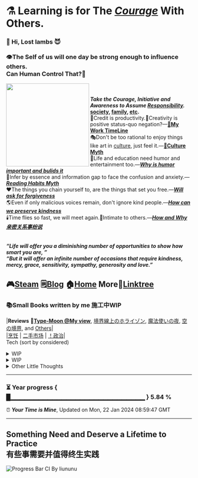# ⚗️ Learning is for The *[Courage](AAAA)* With Others.
### 🌱 Hi, Lost lambs 😈<br/><br/>👁️The Self of us will one day be strong enough to influence others.<br/>Can Human Control That?👿
<img align="left" src="https://github.com/VoluntieTsai/VoluntieTsai/blob/main/Elias.png" height="225" width="auto" ><br/><br/>
***Take the Courage, Initiative and Awareness to Assume [Responsibility](AAAA).*** **[society](AAAA), [family](AAAA), [etc](AAAA).**   
🤝Credit is productivity.🤔Creativity is positive status-quo negation?—**[📅My Work TimeLine](AAAA)**  
🎭Don't be too rational to enjoy things like art in [culture](AAAA), just feel it.—**[💠Culture Myth](AAAA)**   
👻Life and education need humor and entertainment too.—***[Why is humor important and bulids it](AAAA)***  
💬Infer by essence and information gap to face the confusion and anxiety.—***[Reading Habits Myth](AAAA)***  
❤️The things you chain yourself to, are the things that set you free.—***[Will ask for forgiveness](AAAA)***  
🌎Even if only malicious voices remain, don't ignore kind people.—***[How can we preserve kindness](AAAA)***  
🕯️Time flies so fast, we will meet again.💞Intimate to others.—***[How and Why 亲密关系事纷说](AAAA)***  
<br/><br/>
***“Life will offer you a diminishing number of opportunities to show how smart you are, ”***  
***“But it will offer an infinite number of occasions that require kindness, mercy, grace, sensitivity, sympathy, generosity and love.”***  

🎮[Steam](https://steamcommunity.com/profiles/76561198179920187) 🗒️[Blog](XXXX) 🏠[Home](https://steamcommunity.com/profiles/76561198179920187) More🌿[Linktree](https://linktr.ee/) 
---
### 📚Small Books written by me 施工中WIP
|**Reviews** **💠[Type-Moon @My view](AAAA)**, [境界線上のホライゾン](AAAA), [魔法使いの夜](AAAA), [空の境界](AAAA), and [Others](AAAA)|  
|[烹饪](AAAA) | [二手市场](AAAA) | [！政治](AAAA)|  
Tech (sort by considered)  

<details>
  <summary>WIP</summary>
  
—**[行业气氛的主动理解调控以及新人的培养](AAAA)**WIP  
—**[认为他人无法欣赏所以妥协或敷衍是种"傲慢"](AAAA)**WIP  
—**[技术管理体系](AAAA)** 资本   
—**[技术选择](AAAA)** 投入，产出   
—**[过于或只投入技术是一种逃避](AAAA)**  
</details>

<details>
  <summary>WIP</summary>
  
Others  
—**[不要用单一观点解释社会现象](AAAA)** 回音廊效应  
—**[充分、必要条件与现象的解释](AAAA)**  
—**[选择与系统的上限与下限](AAAA)**  
</details>

<details>
  <summary>Other Little Thoughts</summary>
🍃Anger is easy, but same to forget.<br/>
🛡️Guarding the bottom line of everything.<br/>
🔥Let's do something for our lovely worlds, again and again.
</details>

---
### ⏳ Year progress { █▁▁▁▁▁▁▁▁▁▁▁▁▁▁▁▁▁▁▁▁▁▁▁▁▁▁▁▁▁ } 5.84 %
⏰ ***Your Time is Mine***, Updated on Mon, 22 Jan 2024 08:59:47 GMT

---

## Something Need and Deserve a Lifetime to Practice<br>有些事需要并值得终生实践
![Progress Bar CI By liununu](https://github.com/liununu/liununu/workflows/Progress%20Bar%20CI/badge.svg)
